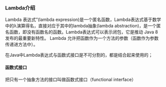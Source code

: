 

### Lambda介绍
Lambda 表达式”(lambda expression)是一个匿名函数，Lambda表达式基于数学中的λ演算得名，直接对应于其中的lambda抽象(lambda abstraction)，是一个匿名函数，即没有函数名的函数。Lambda表达式可以表示闭包，它是推动 Java 8 发布的最重要新特性。
Lambda 允许把函数作为一个方法的参数（函数作为参数传递进方法中）。

在Java中Lambda表达式与函数式接口是不可分割的，都是结合起来使用的；


#### 函数式接口
把只有一个抽象方法的接口叫做函数式接口（functional interface）
